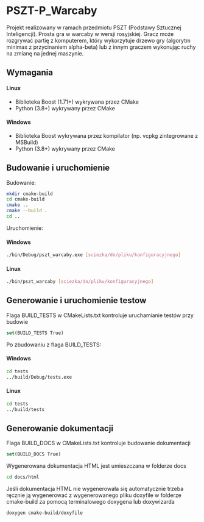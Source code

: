 # PSZT-P_Warcaby
Projekt realizowany w ramach przedmiotu PSZT (Podstawy Sztucznej Inteligencji).
Prosta gra w warcaby w wersji rosyjskiej. Gracz może rozgrywać partię z komputerem, który wykorzytuje drzewo gry (algorytm minimax z przycinaniem alpha-beta) lub z innym graczem wykonując ruchy na zmianę na jednej maszynie.

## Wymagania
#### Linux
- Biblioteka Boost (1.71+) wykrywana przez CMake
- Python (3.8+) wykrywany przez CMake
#### Windows
- Biblioteka Boost wykrywana przez kompilator (np. vcpkg zintegrowane z MSBuild)
- Python (3.8+) wykrywany przez CMake

## Budowanie i uruchomienie
Budowanie:
``` sh
mkdir cmake-build
cd cmake-build
cmake ..
cmake --build .
cd ..
```
Uruchomienie:
#### Windows
``` sh
./bin/Debug/pszt_warcaby.exe [sciezka/do/pliku/konfiguracyjnego]
```
#### Linux
``` sh
./bin/pszt_warcaby [sciezka/do/pliku/konfiguracyjnego]
```
## Generowanie i uruchomienie testow
Flaga BUILD_TESTS w CMakeLists.txt kontroluje uruchamianie testów przy budowie
``` cmake
set(BUILD_TESTS True)
```
Po zbudowaniu z flaga BUILD_TESTS:
#### Windows
``` sh
cd tests
../build/Debug/tests.exe
```
#### Linux
``` sh
cd tests
../build/tests
```
## Generowanie dokumentacji
Flaga BUILD_DOCS w CMakeLists.txt kontroluje budowanie dokumentacji
``` cmake
set(BUILD_DOCS True)
```
Wygenerowana dokumentacja HTML jest umieszczana w folderze docs
``` sh
cd docs/html
```
Jeśli dokumentacja HTML nie wygenerowała się automatycznie trzeba ręcznie ją wygenerować z wygenerowanego pliku doxyfile w folderze cmake-build za pomocą terminalowego doxygena lub doxywizarda
``` sh
doxygen cmake-build/doxyfile
```
